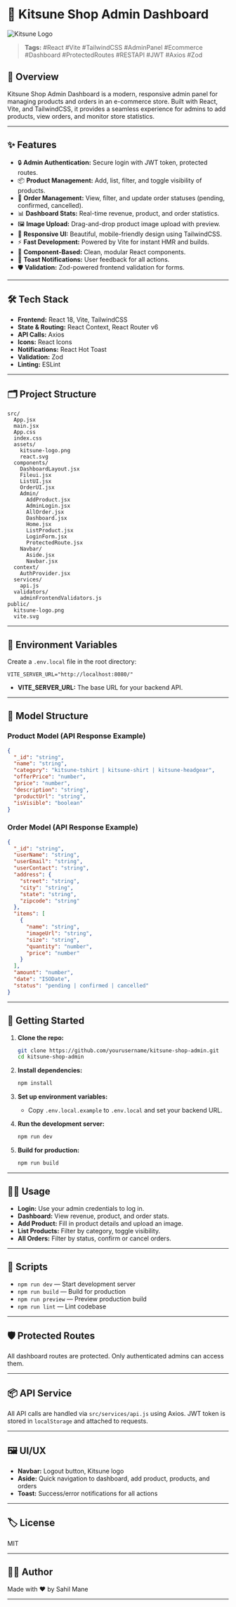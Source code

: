 # 🦊 Kitsune Shop Admin Dashboard

![Kitsune Logo](public/kitsune-logo.png)

> **Tags:** #React #Vite #TailwindCSS #AdminPanel #Ecommerce #Dashboard #ProtectedRoutes #RESTAPI #JWT #Axios #Zod

## 🚀 Overview

Kitsune Shop Admin Dashboard is a modern, responsive admin panel for managing products and orders in an e-commerce store. Built with React, Vite, and TailwindCSS, it provides a seamless experience for admins to add products, view orders, and monitor store statistics.

---

## ✨ Features

- 🔒 **Admin Authentication:** Secure login with JWT token, protected routes.
- 📦 **Product Management:** Add, list, filter, and toggle visibility of products.
- 🛒 **Order Management:** View, filter, and update order statuses (pending, confirmed, cancelled).
- 📊 **Dashboard Stats:** Real-time revenue, product, and order statistics.
- 🖼️ **Image Upload:** Drag-and-drop product image upload with preview.
- 🌈 **Responsive UI:** Beautiful, mobile-friendly design using TailwindCSS.
- ⚡ **Fast Development:** Powered by Vite for instant HMR and builds.
- 🧩 **Component-Based:** Clean, modular React components.
- 🔔 **Toast Notifications:** User feedback for all actions.
- 🛡️ **Validation:** Zod-powered frontend validation for forms.

---

## 🛠️ Tech Stack

- **Frontend:** React 18, Vite, TailwindCSS
- **State & Routing:** React Context, React Router v6
- **API Calls:** Axios
- **Icons:** React Icons
- **Notifications:** React Hot Toast
- **Validation:** Zod
- **Linting:** ESLint

---

## 🗂️ Project Structure

```
src/
  App.jsx
  main.jsx
  App.css
  index.css
  assets/
    kitsune-logo.png
    react.svg
  components/
    DashboardLayout.jsx
    Fileui.jsx
    ListUI.jsx
    OrderUI.jsx
    Admin/
      AddProduct.jsx
      AdminLogin.jsx
      AllOrder.jsx
      Dashboard.jsx
      Home.jsx
      ListProduct.jsx
      LoginForm.jsx
      ProtectedRoute.jsx
    Navbar/
      Aside.jsx
      Navbar.jsx
  context/
    AuthProvider.jsx
  services/
    api.js
  validators/
    adminFrontendValidators.js
public/
  kitsune-logo.png
  vite.svg
```

---

## 🔑 Environment Variables

Create a `.env.local` file in the root directory:

```env
VITE_SERVER_URL="http://localhost:8080/"
```

- **VITE_SERVER_URL:** The base URL for your backend API.

---

## 🧬 Model Structure

### Product Model (API Response Example)
```json
{
  "_id": "string",
  "name": "string",
  "category": "kitsune-tshirt | kitsune-shirt | kitsune-headgear",
  "offerPrice": "number",
  "price": "number",
  "description": "string",
  "productUrl": "string",
  "isVisible": "boolean"
}
```

### Order Model (API Response Example)
```json
{
  "_id": "string",
  "userName": "string",
  "userEmail": "string",
  "userContact": "string",
  "address": {
    "street": "string",
    "city": "string",
    "state": "string",
    "zipcode": "string"
  },
  "items": [
    {
      "name": "string",
      "imageUrl": "string",
      "size": "string",
      "quantity": "number",
      "price": "number"
    }
  ],
  "amount": "number",
  "date": "ISODate",
  "status": "pending | confirmed | cancelled"
}
```

---

## 🏁 Getting Started

1. **Clone the repo:**
   ```bash
   git clone https://github.com/yourusername/kitsune-shop-admin.git
   cd kitsune-shop-admin
   ```

2. **Install dependencies:**
   ```bash
   npm install
   ```

3. **Set up environment variables:**
   - Copy `.env.local.example` to `.env.local` and set your backend URL.

4. **Run the development server:**
   ```bash
   npm run dev
   ```

5. **Build for production:**
   ```bash
   npm run build
   ```

---

## 🧑‍💻 Usage

- **Login:** Use your admin credentials to log in.
- **Dashboard:** View revenue, product, and order stats.
- **Add Product:** Fill in product details and upload an image.
- **List Products:** Filter by category, toggle visibility.
- **All Orders:** Filter by status, confirm or cancel orders.

---

## 📝 Scripts

- `npm run dev` — Start development server
- `npm run build` — Build for production
- `npm run preview` — Preview production build
- `npm run lint` — Lint codebase

---

## 🛡️ Protected Routes

All dashboard routes are protected. Only authenticated admins can access them.

---

## 📦 API Service

All API calls are handled via `src/services/api.js` using Axios. JWT token is stored in `localStorage` and attached to requests.

---

## 🖼️ UI/UX

- **Navbar:** Logout button, Kitsune logo
- **Aside:** Quick navigation to dashboard, add product, products, and orders
- **Toast:** Success/error notifications for all actions

---

## 🏷️ License

MIT

---

## 👨‍💻 Author

Made with ❤️ by Sahil Mane

---
